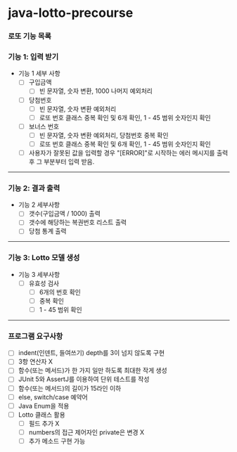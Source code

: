 # java-lotto-precourse


### 로또 기능 목록

### 기능 1: 입력 받기
- 기능 1 세부 사항
    - [ ] 구입금액
      -[ ] 빈 문자열, 숫자 변환, 1000 나머지 예외처리
    - [ ] 당첨번호
      - [ ] 빈 문자열, 숫자 변환 예외처리
      - [ ] 로또 번호 클래스 중복 확인 및 6개 확인, 1 - 45 범위 숫자인지 확인
    - [ ] 보너스 번호
      - [ ] 빈 문자열, 숫자 변환 예외처리, 당첨번호 중복 확인
      - [ ] 로또 번호 클래스 중복 확인 및 6개 확인, 1 - 45 범위 숫자인지 확인
    - [ ] 사용자가 잘못된 값을 입력할 경우  "[ERROR]"로 시작하는 에러 메시지를 출력 후 그 부분부터 입력 받음.
---
### 기능 2: 결과 출력
- 기능 2 세부사항
    - [ ] 갯수(구입금액 / 1000)  출력
    - [ ] 갯수에 해당하는 복권번호 리스트 출력
    - [ ] 당첨 통계 출력
---
### 기능 3: Lotto 모델 생성
- 기능 3 세부사항
  - [ ] 유효성 검사
    - [ ] 6개의 번호 확인
    - [ ] 중복 확인
    - [ ] 1 - 45 범위 확인
---

### 프로그램 요구사항
- [ ] indent(인덴트, 들여쓰기) depth를 3이 넘지 않도록 구현
- [ ] 3항 연산자 X
- [ ] 함수(또는 메서드)가 한 가지 일만 하도록 최대한 작게 생성
- [ ] JUnit 5와 AssertJ를 이용하여 단위 테스트를 작성
- [ ] 함수(또는 메서드)의 길이가 15라인 이하 
- [ ] else, switch/case 예약어
- [ ] Java Enum을 적용
- [ ] Lotto 클래스 활용
  - [ ] 필드 추가 X
  - [ ] numbers의 접근 제어자인 private은 변경 X
  - [ ] 추가 메소드 구현 가능